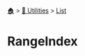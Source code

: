 <!--startTocHeader-->
[🏠](../../README.md) > [🔧 Utilities](../README.md) > [List](README.md)
# RangeIndex
<!--endTocHeader--

TODO: Write about `RangeIndex`

!--startTocSubTopic-->
<!--endTocSubTopic-->